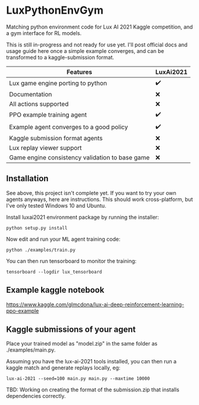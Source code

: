 # LuxPythonEnvGym
Matching python environment code for Lux AI 2021 Kaggle competition, and a gym interface for RL models.

This is still in-progress and not ready for use yet. I'll post official docs and usage guide here once a simple example converges, and can be transformed to a kaggle-submission format.


| **Features**                         | **LuxAi2021** |
| ------------------------------------ | ----------------------|
| Lux game engine porting to python    | :heavy_check_mark: |
| Documentation                        | :x: |
| All actions supported                | :x: |
| PPO example training agent           | :heavy_check_mark:  |
| Example agent converges to a good policy | :heavy_check_mark: |
| Kaggle submission format agents      | :x: |
| Lux replay viewer support            | :x: |
| Game engine consistency validation to base game       | :x: |

## Installation
See above, this project isn't complete yet. If you want to try your own agents anyways, here are instructions. This should work cross-platform, but I've only tested Windows 10 and Ubuntu.

Install luxai2021 environment package by running the installer:

```python setup.py install```

Now edit and run your ML agent training code:

```python ./examples/train.py```

You can then run tensorboard to monitor the training:

```tensorboard --logdir lux_tensorboard```

## Example kaggle notebook
https://www.kaggle.com/glmcdona/lux-ai-deep-reinforcement-learning-ppo-example

## Kaggle submissions of your agent
Place your trained model as "model.zip" in the same folder as ./examples/main.py.

Assuming you have the lux-ai-2021 tools installed, you can then run a kaggle match and generate replays locally, eg:

```lux-ai-2021 --seed=100 main.py main.py --maxtime 10000```

TBD: Working on creating the format of the submission.zip that installs dependencies correctly.
